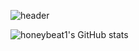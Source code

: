 
![header](https://capsule-render.vercel.app/api?type=waving&color=timeGradient&height=200&section=header&text=dahyun%20chung%20☁️&fontSize=70)

 ![honeybeat1's GitHub stats](https://github-readme-stats.vercel.app/api?username=honeybeat1&show_icons=true&hide_border=False)
 
